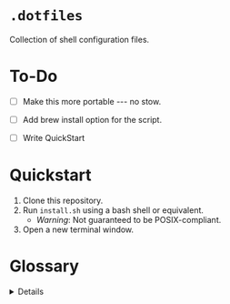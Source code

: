 # `.dotfiles`
Collection of shell configuration files.

# To-Do

- [ ] Make this more portable --- no stow.
- [ ] Add brew install option for the script.
- [ ] Write QuickStart


# Quickstart

1. Clone this repository.
2. Run `install.sh` using a bash shell or equivalent.
	+ *Warning*: Not guaranteed to be POSIX-compliant.
3. Open a new terminal window.

# Glossary

<details>

### CLI

Command-Line Interface

### Configuration File

Also: **config file**, **config**

A file used for configuring a given shell script setup.

</details>
